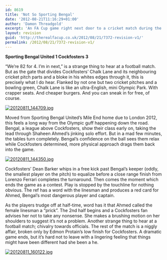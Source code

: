 ```yaml
---
id: 8619
title: 'Not So Sporting Bengal'
date: '2012-08-21T11:16:29+01:00'
author: 'Damon Threadgold'
excerpt: 'An FA Cup game right next door to a cricket match during the Olympics? It must be summer.'
layout: revision
guid: 'http://therealfacup.co.uk/2012/08/21/7372-revision-v1/'
permalink: /2012/08/21/7372-revision-v1/
---
```


**Sporting Bengal United 1 Cockfosters 3**

“We’re 82 for 4. I’m in next,” is a strange thing to hear at a football match. But as the gate that divides Cockfosters’ Chalk Lane and its neighbouring cricket pitch parts and a bloke in his whites edges through it, this is precisely what I do hear. Flanked by not one but two cricket pitches and a bowling green, Chalk Lane is like an ultra-English, mini Olympic Park. With crapper seats. And cheaper burgers. And you can sneak in for free, of course.

[![20120811_144709.jpg](http://lh5.ggpht.com/-SbTtXCPJAR4/UDNcw5Vu9yI/AAAAAAAAB30/wWruN7sOqaE/h320/20120811_144709.jpg)](http://lh5.ggpht.com/-SbTtXCPJAR4/UDNcw5Vu9yI/AAAAAAAAB30/wWruN7sOqaE/w800/20120811_144709.jpg)

Moved from Sporting Bengal United’s Mile End home due to London 2012, this feels a long way from the Olympic guff happening down the road. Bengal, a league above Cockfosters, show their class early on, taking the lead through Shaheen Ahmed’s jinking solo effort. But in a mad few minutes, the tables turn completely. Bengal’s confidence on the ball sees them relax while Cockfosters determined, more physical approach drags them back into the game.

[![20120811_144350.jpg](http://lh4.ggpht.com/-dhXeDtQFRro/UDNcw5J5K6I/AAAAAAAAB34/CyZF6eEQigo/h320/20120811_144350.jpg)](http://lh4.ggpht.com/-dhXeDtQFRro/UDNcw5J5K6I/AAAAAAAAB34/CyZF6eEQigo/w800/20120811_144350.jpg)

Cockfosters’ Dean Barker whips in a free kick past Bengal’s keeper (oddly, the smallest player on the pitch) to equalize before a close range finish from Lorenzo Ferrari completes the turnaround. Then comes the moment which ends the game as a contest. Play is stopped by the touchline for nothing obvious. The ref has a word with the linesman and produces a red card for Ahmed, Bengal’s most dangerous player and captain.

As the players trudge off at half-time, word has it that Ahmed called the female linesman a “prick”. The 2nd half begins and a Cockfosters fan advises her not to take any nonsense. She makes a brushing motion on her shoulders to suggest it’s not a problem. Another strange thing to hear at a football match; chivalry towards officials. The rest of the match is a niggly affair, broken only by Edmon Protain’s low finish for Cockfosters. A dramatic game ends, but it’s hard not to leave with a lingering feeling that things might have been different had she been a he.

[![20120811_160122.jpg](http://lh3.ggpht.com/-I-NksGUlM5g/UDNcyZti9II/AAAAAAAAB4M/YJ4EzgbuFTs/h320/20120811_160122.jpg)](http://lh3.ggpht.com/-I-NksGUlM5g/UDNcyZti9II/AAAAAAAAB4M/YJ4EzgbuFTs/w800/20120811_160122.jpg)